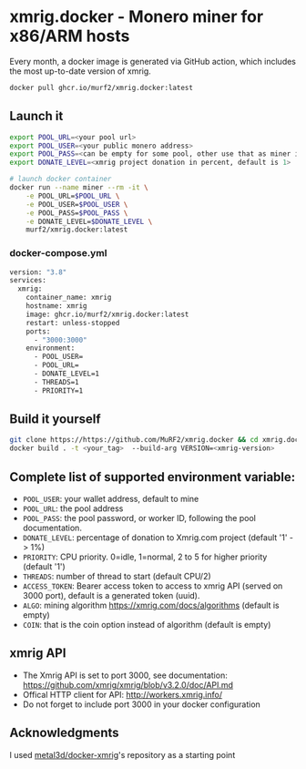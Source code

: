 # xmrig.docker - Monero miner for x86/ARM hosts

Every month, a docker image is generated via GitHub action, which includes the most up-to-date version of xmrig.

```bash
docker pull ghcr.io/murf2/xmrig.docker:latest
```

## Launch it

```bash
export POOL_URL=<your pool url>
export POOL_USER=<your public monero address>
export POOL_PASS=<can be empty for some pool, other use that as miner id>
export DONATE_LEVEL=<xmrig project donation in percent, default is 1>

# launch docker container
docker run --name miner --rm -it \
    -e POOL_URL=$POOL_URL \
    -e POOL_USER=$POOL_USER \
    -e POOL_PASS=$POOL_PASS \
    -e DONATE_LEVEL=$DONATE_LEVEL \ 
    murf2/xmrig.docker:latest
```

### docker-compose.yml
```bash
version: "3.8"
services:
  xmrig:
    container_name: xmrig
    hostname: xmrig
    image: ghcr.io/murf2/xmrig.docker:latest
    restart: unless-stopped
    ports:
      - "3000:3000"
    environment:
      - POOL_USER=
      - POOL_URL=
      - DONATE_LEVEL=1
      - THREADS=1
      - PRIORITY=1
```


## Build it yourself

```bash
git clone https://https://github.com/MuRF2/xmrig.docker && cd xmrig.docker
docker build . -t <your_tag>  --build-arg VERSION=<xmrig-version>
```


## Complete list of supported environment variable:

- `POOL_USER`: your wallet address, default to mine
- `POOL_URL`: the pool address
- `POOL_PASS`: the pool password, or worker ID, following the pool documentation.
- `DONATE_LEVEL`: percentage of donation to Xmrig.com project (default '1' -> 1%)
- `PRIORITY`: CPU priority. 0=idle, 1=normal, 2 to 5 for higher priority (default '1')
- `THREADS`: number of thread to start (default CPU/2)
- `ACCESS_TOKEN`: Bearer access token to access to xmrig API (served on 3000 port), default is a generated token (uuid). 
- `ALGO`: mining algorithm https://xmrig.com/docs/algorithms (default is empty)
- `COIN`: that is the coin option instead of algorithm (default is empty)


## xmrig API

- The Xmrig API is set to port 3000, see documentation: https://github.com/xmrig/xmrig/blob/v3.2.0/doc/API.md
- Offical HTTP client for API: http://workers.xmrig.info/
- Do not forget to include port 3000 in your docker configuration


## Acknowledgments

I used [metal3d/docker-xmrig](https://github.com/metal3d/docker-xmrig)'s repository as a starting point

